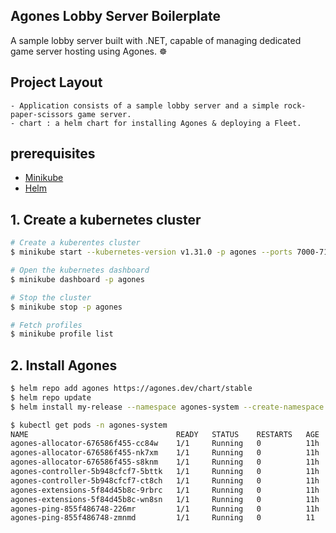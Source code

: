 ## Agones Lobby Server Boilerplate
A sample lobby server built with .NET, capable of managing dedicated game server hosting using Agones. ☸️

## Project Layout
```
- Application consists of a sample lobby server and a simple rock-paper-scissors game server.
- chart : a helm chart for installing Agones & deploying a Fleet.
```

## prerequisites
- [Minikube](https://minikube.sigs.k8s.io/docs/start/?arch=%2Fmacos%2Farm64%2Fstable%2Fbinary+download)
- [Helm](https://helm.sh/docs/intro/install/)

## 1. Create a kubernetes cluster
```sh
# Create a kuberentes cluster
$ minikube start --kubernetes-version v1.31.0 -p agones --ports 7000-7100:7000-7100/udp 5000:5000

# Open the kubernetes dashboard
$ minikube dashboard -p agones

# Stop the cluster
$ minikube stop -p agones

# Fetch profiles
$ minikube profile list
```

## 2. Install Agones
```sh
$ helm repo add agones https://agones.dev/chart/stable
$ helm repo update
$ helm install my-release --namespace agones-system --create-namespace agones/agones
```

```sh
$ kubectl get pods -n agones-system
NAME                                 READY   STATUS    RESTARTS   AGE
agones-allocator-676586f455-cc84w    1/1     Running   0          11h
agones-allocator-676586f455-nk7xm    1/1     Running   0          11h
agones-allocator-676586f455-s8knm    1/1     Running   0          11h
agones-controller-5b948cfcf7-5bttk   1/1     Running   0          11h
agones-controller-5b948cfcf7-ct8ch   1/1     Running   0          11h
agones-extensions-5f84d45b8c-9rbrc   1/1     Running   0          11h
agones-extensions-5f84d45b8c-wn8sn   1/1     Running   0          11h
agones-ping-855f486748-226mr         1/1     Running   0          11h
agones-ping-855f486748-zmnmd         1/1     Running   0          11
```